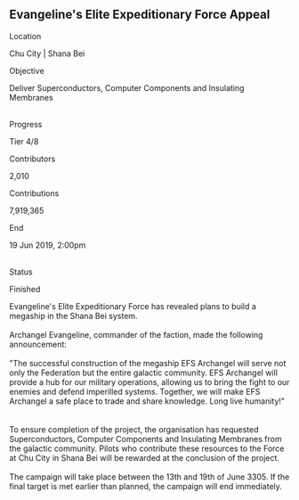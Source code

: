 ## Evangeline\'s Elite Expeditionary Force Appeal

Location

Chu City \| Shana Bei

Objective

Deliver Superconductors, Computer Components and Insulating Membranes

\
Progress

Tier 4/8

Contributors

2,010

Contributions

7,919,365

End

19 Jun 2019, 2:00pm

\
Status

Finished

Evangeline\'s Elite Expeditionary Force has revealed plans to build a
megaship in the Shana Bei system.​\
​\
Archangel Evangeline, commander of the faction, made the following
announcement:​\
\
\"The successful construction of the megaship EFS Archangel will serve
not only the Federation but the entire galactic community. EFS Archangel
will provide a hub for our military operations, allowing us to bring the
fight to our enemies and defend imperilled systems. Together, we will
make EFS Archangel a safe place to trade and share knowledge. Long live
humanity!\"\
\
​\
To ensure completion of the project, the organisation has requested
Superconductors, Computer Components and Insulating Membranes from the
galactic community. Pilots who contribute these resources to the Force
at Chu City in Shana Bei will be rewarded at the conclusion of the
project.​\
​\
The campaign will take place between the 13th and 19th of June 3305. If
the final target is met earlier than planned, the campaign will end
immediately.​
